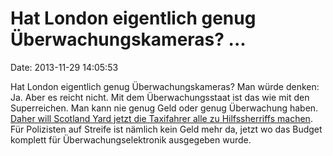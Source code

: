 Hat London eigentlich genug Überwachungskameras? \...
=====================================================

Date: 2013-11-29 14:05:53

Hat London eigentlich genug Überwachungskameras? Man würde denken: Ja.
Aber es reicht nicht. Mit dem Überwachungsstaat ist das wie mit den
Superreichen. Man kann nie genug Geld oder genug Überwachung haben.
[Daher will Scotland Yard jetzt die Taxifahrer alle zu Hilfssherriffs
machen](http://www.heart.co.uk/london/news/local/taxi-watch/). Für
Polizisten auf Streife ist nämlich kein Geld mehr da, jetzt wo das
Budget komplett für Überwachungselektronik ausgegeben wurde.
